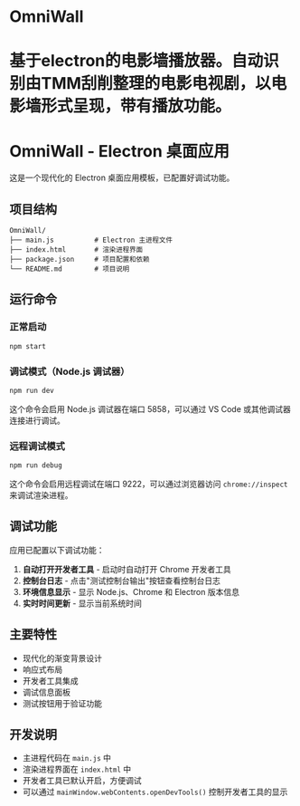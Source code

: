 # OmniWall
基于electron的电影墙播放器。自动识别由TMM刮削整理的电影电视剧，以电影墙形式呈现，带有播放功能。
=======
# OmniWall - Electron 桌面应用

这是一个现代化的 Electron 桌面应用模板，已配置好调试功能。

## 项目结构

```
OmniWall/
├── main.js          # Electron 主进程文件
├── index.html       # 渲染进程界面
├── package.json     # 项目配置和依赖
└── README.md        # 项目说明
```

## 运行命令

### 正常启动
```bash
npm start
```

### 调试模式（Node.js 调试器）
```bash
npm run dev
```
这个命令会启用 Node.js 调试器在端口 5858，可以通过 VS Code 或其他调试器连接进行调试。

### 远程调试模式
```bash
npm run debug
```
这个命令会启用远程调试在端口 9222，可以通过浏览器访问 `chrome://inspect` 来调试渲染进程。

## 调试功能

应用已配置以下调试功能：

1. **自动打开开发者工具** - 启动时自动打开 Chrome 开发者工具
2. **控制台日志** - 点击"测试控制台输出"按钮查看控制台日志
3. **环境信息显示** - 显示 Node.js、Chrome 和 Electron 版本信息
4. **实时时间更新** - 显示当前系统时间

## 主要特性

- 现代化的渐变背景设计
- 响应式布局
- 开发者工具集成
- 调试信息面板
- 测试按钮用于验证功能

## 开发说明

- 主进程代码在 `main.js` 中
- 渲染进程界面在 `index.html` 中
- 开发者工具已默认开启，方便调试
- 可以通过 `mainWindow.webContents.openDevTools()` 控制开发者工具的显示